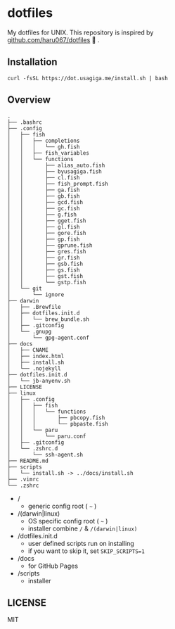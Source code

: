 # dotfiles

My dotfiles for UNIX.
This repository is inspired by [github.com/haru067/dotfiles](https://github.com/haru067/dotfiles) :ramen: .


## Installation

```
curl -fsSL https://dot.usagiga.me/install.sh | bash
```

## Overview

```
.
├── .bashrc
├── .config
│   ├── fish
│   │   ├── completions
│   │   │   └── gh.fish
│   │   ├── fish_variables
│   │   └── functions
│   │       ├── alias_auto.fish
│   │       ├── byusagiga.fish
│   │       ├── cl.fish
│   │       ├── fish_prompt.fish
│   │       ├── ga.fish
│   │       ├── gb.fish
│   │       ├── gcd.fish
│   │       ├── gc.fish
│   │       ├── g.fish
│   │       ├── gget.fish
│   │       ├── gl.fish
│   │       ├── gore.fish
│   │       ├── gp.fish
│   │       ├── gprune.fish
│   │       ├── gres.fish
│   │       ├── gr.fish
│   │       ├── gsb.fish
│   │       ├── gs.fish
│   │       ├── gst.fish
│   │       └── gstp.fish
│   └── git
│       └── ignore
├── darwin
│   ├── .Brewfile
│   ├── dotfiles.init.d
│   │   └── brew_bundle.sh
│   ├── .gitconfig
│   └── .gnupg
│       └── gpg-agent.conf
├── docs
│   ├── CNAME
│   ├── index.html
│   ├── install.sh
│   └── .nojekyll
├── dotfiles.init.d
│   └── jb-anyenv.sh
├── LICENSE
├── linux
│   ├── .config
│   │   ├── fish
│   │   │   └── functions
│   │   │       ├── pbcopy.fish
│   │   │       └── pbpaste.fish
│   │   └── paru
│   │       └── paru.conf
│   ├── .gitconfig
│   └── .zshrc.d
│       └── ssh-agent.sh
├── README.md
├── scripts
│   └── install.sh -> ../docs/install.sh
├── .vimrc
└── .zshrc
```

- /
    - generic config root ( `~` )
- /(darwin|linux)
    - OS specific config root ( `~` )
    - installer combine `/` & `/(darwin|linux)`
- /dotfiles.init.d
    - user defined scripts run on installing
    - if you want to skip it, set `SKIP_SCRIPTS=1`
- /docs
    - for GitHub Pages
- /scripts
    - installer

## LICENSE

MIT
